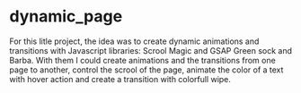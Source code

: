# dynamic_page

For this litle project, the idea was to create dynamic animations and transitions with Javascript libraries: Scrool Magic and GSAP Green sock and Barba. With them I could create animations and the transitions from one page to another, control the scrool of the page, animate the color of a text with hover action and create a transition with colorfull wipe.
